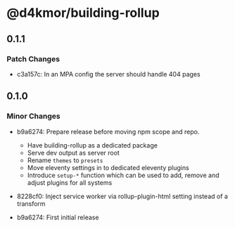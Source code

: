 # @d4kmor/building-rollup

## 0.1.1

### Patch Changes

- c3a157c: In an MPA config the server should handle 404 pages

## 0.1.0

### Minor Changes

- b9a6274: Prepare release before moving npm scope and repo.

  - Have building-rollup as a dedicated package
  - Serve dev output as server root
  - Rename `themes` to `presets`
  - Move eleventy settings in to dedicated eleventy plugins
  - Introduce `setup-*` function which can be used to add, remove and adjust plugins for all systems

- 8228cf0: Inject service worker via rollup-plugin-html setting instead of a transform
- b9a6274: First initial release
